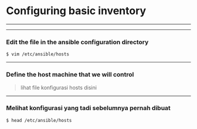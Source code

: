 # Configuring basic inventory
---
---
### Edit the file in the ansible configuration directory
```
$ vim /etc/ansible/hosts
```
---
### Define the host machine that we will control
> lihat file konfigurasi hosts disini
---
### Melihat konfigurasi yang tadi sebelumnya pernah dibuat
```
$ head /etc/ansible/hosts

```